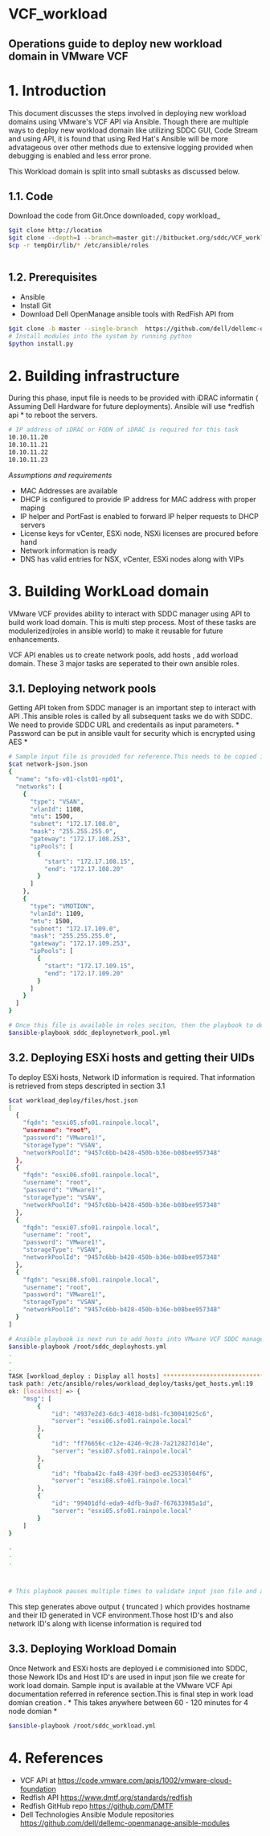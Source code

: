 # VCF_workload

Operations guide to deploy new workload domain  in VMware VCF 
-----------------------

# 1. Introduction

This document discusses the steps involved in deploying new workload domains using VMware's VCF API via Ansible. Though there are multiple ways to deploy new workload domain like utilizing SDDC GUI, Code Stream and using API, it is found that  using Red Hat's Ansible will be more advatageous over other methods due to extensive logging provided when debugging is enabled and less error prone. 

This Workload domain is split into small subtasks as discussed below.

## 1.1. Code 

Download the code from Git.Once downloaded, copy workload_

```bash
$git clone http://location
$git clone --depth=1 --branch=master git://bitbucket.org/sddc/VCF_workload tempDir
$cp -r tempDir/lib/* /etc/ansible/roles



```

## 1.2. Prerequisites

* Ansible 
* Install Git
* Download Dell OpenManage ansible tools with RedFish API from 
``` bash
$git clone -b master --single-branch  https://github.com/dell/dellemc-openmanage-ansible-modules.git
# Install modules into the system by running python 
$python install.py
```



# 2. Building infrastructure

During this phase, input file is needs to be provided with iDRAC informatin ( Assuming Dell Hardware for future deployments).  Ansible will use *redfish api * to reboot the servers.

```bash
# IP address of iDRAC or FQDN of iDRAC is required for this task 
10.10.11.20
10.10.11.21
10.10.11.22
10.10.11.23
```



*Assumptions and requirements* 
* MAC Addresses are available
* DHCP is configured to provide IP address for MAC address with proper maping
* IP helper and PortFast is enabled to forward IP helper requests to DHCP servers
* License keys for vCenter, ESXi node, NSXi licenses are procured before hand
* Network information is ready 
* DNS has valid entries for NSX, vCenter, ESXi nodes along with VIPs
  

# 3. Building WorkLoad domain 

VMware VCF provides ability to interact with SDDC manager using API to build work load domain. This is multi step process. Most of these tasks are modulerized(roles in ansible world) to make it reusable for future enhancements.

VCF API enables us to create network pools, add hosts , add worload domain. These 3 major tasks are seperated to their own ansible roles.


## 3.1. Deploying network pools

Getting API token from SDDC manager is an important step to interact with API .This ansible roles is called by all subsequent tasks we do with SDDC. We need to provide SDDC URL and credentails as input parameters. * Password can be put in ansible vault for security which is encrypted using AES * 



```bash
# Sample input file is provided for reference.This needs to be copied into ansible role deploy_network_esxi_hosts under files section 
$cat network-json.json
{
  "name": "sfo-v01-clst01-np01",
  "networks": [
    {
      "type": "VSAN",
      "vlanId": 1108,
      "mtu": 1500,
      "subnet": "172.17.108.0",
      "mask": "255.255.255.0",
      "gateway": "172.17.108.253",
      "ipPools": [
        {
          "start": "172.17.108.15",
          "end": "172.17.108.20"
        }
      ]
    },
    {
      "type": "VMOTION",
      "vlanId": 1109,
      "mtu": 1500,
      "subnet": "172.17.109.0",
      "mask": "255.255.255.0",
      "gateway": "172.17.109.253",
      "ipPools": [
        {
          "start": "172.17.109.15",
          "end": "172.17.109.20"
        }
      ]
    }
  ]
}

# Once this file is available in roles seciton, then the playbook to deploy network is invoked using the following.   use -vvv option to turn on debugging
$ansible-playbook sddc_deploynetwork_pool.yml

```




## 3.2. Deploying ESXi hosts and getting their UIDs

To deploy ESXi hosts, Network ID information is required. That information is retrieved from steps descripted in section 3.1

```bash
$cat workload_deploy/files/host.json 
[
  {
    "fqdn": "esxi05.sfo01.rainpole.local",
    "username": "root",
    "password": "VMware1!",
    "storageType": "VSAN",
    "networkPoolId": "9457c6bb-b428-450b-b36e-b08bee957348"
  },
  {
    "fqdn": "esxi06.sfo01.rainpole.local",
    "username": "root",
    "password": "VMware1!",
    "storageType": "VSAN",
    "networkPoolId": "9457c6bb-b428-450b-b36e-b08bee957348"
  },
  {
    "fqdn": "esxi07.sfo01.rainpole.local",
    "username": "root",
    "password": "VMware1!",
    "storageType": "VSAN",
    "networkPoolId": "9457c6bb-b428-450b-b36e-b08bee957348"
  },
  {
    "fqdn": "esxi08.sfo01.rainpole.local",
    "username": "root",
    "password": "VMware1!",
    "storageType": "VSAN",
    "networkPoolId": "9457c6bb-b428-450b-b36e-b08bee957348"
  }
]

# Ansible playbook is next run to add hosts into VMware VCF SDDC manager, use -vvv option to turn on debugging
$ansible-playbook /root/sddc_deployhosts.yml
.
.
.
TASK [workload_deploy : Display all hosts] **************************************************************************************************************************************************************
task path: /etc/ansible/roles/workload_deploy/tasks/get_hosts.yml:19
ok: [localhost] => {
    "msg": [
        {
            "id": "4937e2d3-6dc3-4018-bd81-fc30041025c6",
            "server": "esxi06.sfo01.rainpole.local"
        },
        {
            "id": "ff76656c-c12e-4246-9c28-7a212827d14e",
            "server": "esxi07.sfo01.rainpole.local"
        },
        {
            "id": "fbaba42c-fa48-439f-bed3-ee25330504f6",
            "server": "esxi08.sfo01.rainpole.local"
        },
        {
            "id": "99401dfd-eda9-4dfb-9ad7-f67633985a1d",
            "server": "esxi05.sfo01.rainpole.local"
        }
    ]
}

.
.
.



# This playbook pauses multiple times to validate input json file and also validate availability of networks and esxi hosts. Once this step is finished, playbook will proceed to deply the hosts upon verification of the task using the ID generated from the API call 
```
This step generates above output ( truncated ) which provides hostname and their ID generated in VCF environment.Those host ID's and also network ID's along with license information is required tod


## 3.3. Deploying Workload Domain

Once Network and ESXi hosts are deployed i.e commisioned into SDDC, those Nework IDs and Host ID's are used in input json file we create for work load domain.  Sample input is available at the VMware VCF Api documentation referred in reference section.This is final step in work load domian creation . * This takes anywhere between 60 - 120 minutes for 4 node domian * 

```bash
$ansible-playbook /root/sddc_workload.yml 

```



# 4. References

* VCF API at https://code.vmware.com/apis/1002/vmware-cloud-foundation
* Redfish API https://www.dmtf.org/standards/redfish
* Redfish GitHub repo https://github.com/DMTF
* Dell Technologies Ansible Module repositories https://github.com/dell/dellemc-openmanage-ansible-modules
  
